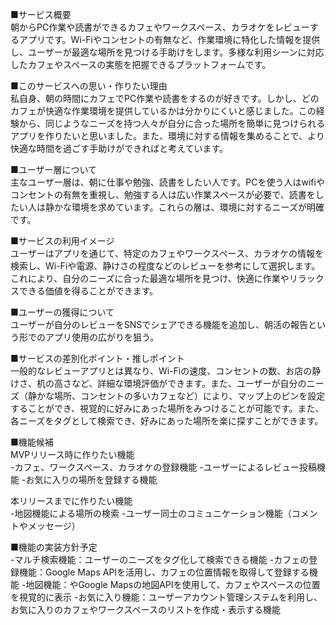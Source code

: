 ■サービス概要  
朝からPC作業や読書ができるカフェやワークスペース、カラオケをレビューするアプリです。Wi-Fiやコンセントの有無など、作業環境に特化した情報を提供し、ユーザーが最適な場所を見つける手助けをします。多様な利用シーンに対応したカフェやスペースの実態を把握できるプラットフォームです。

■このサービスへの思い・作りたい理由  
私自身、朝の時間にカフェでPC作業や読書をするのが好きです。しかし、どのカフェが快適な作業環境を提供しているかは分かりにくいと感じました。この経験から、同じようなニーズを持つ人々が自分に合った場所を簡単に見つけられるアプリを作りたいと思いました。また、環境に対する情報を集めることで、より快適な時間を過ごす手助けができればと考えています。

■ユーザー層について  
主なユーザー層は、朝に仕事や勉強、読書をしたい人です。PCを使う人はwifiやコンセントの有無を重視し、勉強する人は広い作業スペースが必要で、読書をしたい人は静かな環境を求めています。これらの層は、環境に対するニーズが明確です。

■サービスの利用イメージ  
ユーザーはアプリを通じて、特定のカフェやワークスペース、カラオケの情報を検索し、Wi-Fiや電源、静けさの程度などのレビューを参考にして選択します。これにより、自分のニーズに合った最適な場所を見つけ、快適に作業やリラックスできる価値を得ることができます。

■ユーザーの獲得について  
ユーザーが自分のレビューをSNSでシェアできる機能を追加し、朝活の報告という形でのアプリ使用の広がりを狙う。

■サービスの差別化ポイント・推しポイント  
一般的なレビューアプリとは異なり、Wi-Fiの速度、コンセントの数、お店の静けさ、机の高さなど、詳細な環境評価ができます。また、ユーザーが自分のニーズ（静かな場所、コンセントの多いカフェなど）により、マップ上のピンを設定することができ、視覚的に好みにあった場所をみつけることが可能です。また、各ニーズをタグとして検索でき、好みにあった場所を楽に探すことができます。

■機能候補  
MVPリリース時に作りたい機能  
-カフェ、ワークスペース、カラオケの登録機能
-ユーザーによるレビュー投稿機能
-お気に入りの場所を登録する機能

本リリースまでに作りたい機能  
-地図機能による場所の検索
-ユーザー同士のコミュニケーション機能（コメントやメッセージ）

■機能の実装方針予定  
-マルチ検索機能：ユーザーのニーズをタグ化して検索できる機能
-カフェの登録機能：Google Maps APIを活用し、カフェの位置情報を取得して登録する機能
-地図機能：やGoogle Mapsの地図APIを使用して、カフェやスペースの位置を視覚的に表示
-お気に入り機能：ユーザーアカウント管理システムを利用し、お気に入りのカフェやワークスペースのリストを作成・表示する機能
